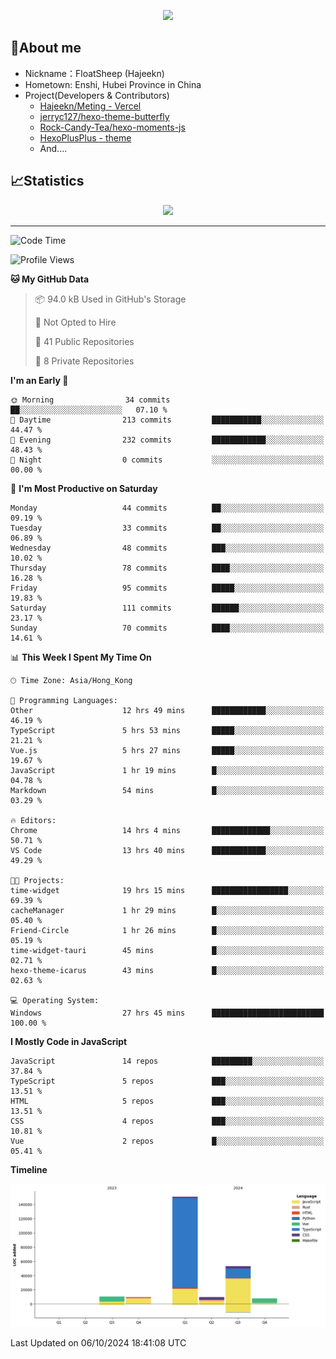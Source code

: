 <p align="center">
   <a href="https://git.io/typing-svg"><img src="https://readme-typing-svg.demolab.com?font=Fira+Code&pause=1000&color=F7DD11&center=true&vCenter=true&width=435&lines=Floating+in+the+clouds~;I'm+glad+to+meet+you+again" /></a>
</p>

## 🥱About me

- Nickname：FloatSheep (Hajeekn)
- Hometown: Enshi, Hubei Province in China
- Project(Developers & Contributors)
   - [Hajeekn/Meting - Vercel](https://github.com/hajeekn/vercel-meting)
   - [jerryc127/hexo-theme-butterfly](https://github.com/jerryc127/hexo-theme-butterfly)
   - [Rock-Candy-Tea/hexo-moments-js](https://github.com/Rock-Candy-Tea/hexo-moments-js)
   - [HexoPlusPlus - theme](https://github.com/HexoPlusPlus/HexoPlusPlus)
   - And....


## 📈Statistics

<div align="center">
<img src="https://github-readme-stats-git-masterrstaa-rickstaa.vercel.app/api?username=FloatSheep" />
</div>

---

<!--START_SECTION:waka-->
![Code Time](http://img.shields.io/badge/Code%20Time-217%20hrs%2012%20mins-blue)

![Profile Views](http://img.shields.io/badge/Profile%20Views-0-blue)

**🐱 My GitHub Data** 

> 📦 94.0 kB Used in GitHub's Storage 
 > 
> 🚫 Not Opted to Hire
 > 
> 📜 41 Public Repositories 
 > 
> 🔑 8 Private Repositories 
 > 
**I'm an Early 🐤** 

```text
🌞 Morning                34 commits          ██░░░░░░░░░░░░░░░░░░░░░░░   07.10 % 
🌆 Daytime                213 commits         ███████████░░░░░░░░░░░░░░   44.47 % 
🌃 Evening                232 commits         ████████████░░░░░░░░░░░░░   48.43 % 
🌙 Night                  0 commits           ░░░░░░░░░░░░░░░░░░░░░░░░░   00.00 % 
```
📅 **I'm Most Productive on Saturday** 

```text
Monday                   44 commits          ██░░░░░░░░░░░░░░░░░░░░░░░   09.19 % 
Tuesday                  33 commits          ██░░░░░░░░░░░░░░░░░░░░░░░   06.89 % 
Wednesday                48 commits          ███░░░░░░░░░░░░░░░░░░░░░░   10.02 % 
Thursday                 78 commits          ████░░░░░░░░░░░░░░░░░░░░░   16.28 % 
Friday                   95 commits          █████░░░░░░░░░░░░░░░░░░░░   19.83 % 
Saturday                 111 commits         ██████░░░░░░░░░░░░░░░░░░░   23.17 % 
Sunday                   70 commits          ████░░░░░░░░░░░░░░░░░░░░░   14.61 % 
```


📊 **This Week I Spent My Time On** 

```text
🕑︎ Time Zone: Asia/Hong_Kong

💬 Programming Languages: 
Other                    12 hrs 49 mins      ████████████░░░░░░░░░░░░░   46.19 % 
TypeScript               5 hrs 53 mins       █████░░░░░░░░░░░░░░░░░░░░   21.21 % 
Vue.js                   5 hrs 27 mins       █████░░░░░░░░░░░░░░░░░░░░   19.67 % 
JavaScript               1 hr 19 mins        █░░░░░░░░░░░░░░░░░░░░░░░░   04.78 % 
Markdown                 54 mins             █░░░░░░░░░░░░░░░░░░░░░░░░   03.29 % 

🔥 Editors: 
Chrome                   14 hrs 4 mins       █████████████░░░░░░░░░░░░   50.71 % 
VS Code                  13 hrs 40 mins      ████████████░░░░░░░░░░░░░   49.29 % 

🐱‍💻 Projects: 
time-widget              19 hrs 15 mins      █████████████████░░░░░░░░   69.39 % 
cacheManager             1 hr 29 mins        █░░░░░░░░░░░░░░░░░░░░░░░░   05.40 % 
Friend-Circle            1 hr 26 mins        █░░░░░░░░░░░░░░░░░░░░░░░░   05.19 % 
time-widget-tauri        45 mins             █░░░░░░░░░░░░░░░░░░░░░░░░   02.71 % 
hexo-theme-icarus        43 mins             █░░░░░░░░░░░░░░░░░░░░░░░░   02.63 % 

💻 Operating System: 
Windows                  27 hrs 45 mins      █████████████████████████   100.00 % 
```

**I Mostly Code in JavaScript** 

```text
JavaScript               14 repos            █████████░░░░░░░░░░░░░░░░   37.84 % 
TypeScript               5 repos             ███░░░░░░░░░░░░░░░░░░░░░░   13.51 % 
HTML                     5 repos             ███░░░░░░░░░░░░░░░░░░░░░░   13.51 % 
CSS                      4 repos             ███░░░░░░░░░░░░░░░░░░░░░░   10.81 % 
Vue                      2 repos             █░░░░░░░░░░░░░░░░░░░░░░░░   05.41 % 
```



**Timeline**

![Lines of Code chart](https://raw.githubusercontent.com/FloatSheep/FloatSheep/main/assets/bar_graph.png)


 Last Updated on 06/10/2024 18:41:08 UTC
<!--END_SECTION:waka-->

